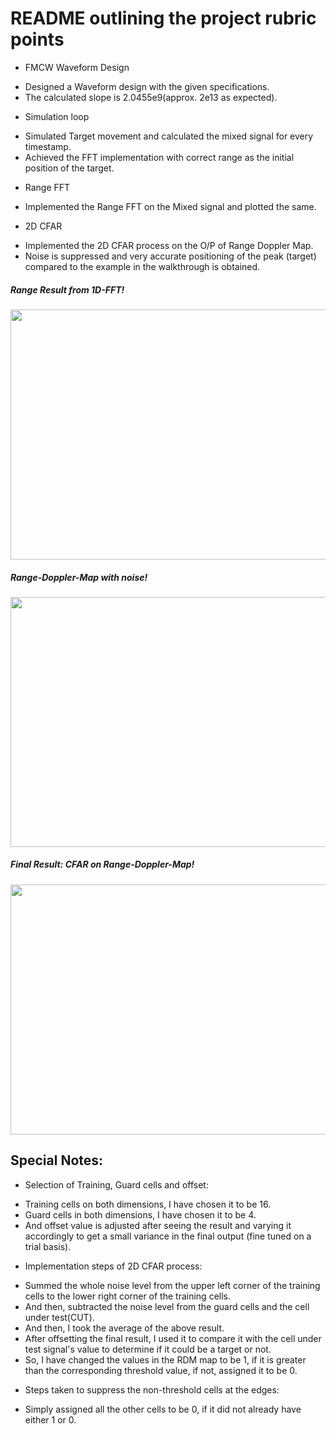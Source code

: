 # README outlining the project rubric points

* FMCW Waveform Design
- Designed a Waveform design with the given specifications. 
- The calculated slope is 2.0455e9(approx. 2e13 as expected).

* Simulation loop
- Simulated Target movement and calculated the mixed signal for every timestamp.
- Achieved the FFT implementation with correct range as the initial position of the target.

* Range FFT
- Implemented the Range FFT on the Mixed signal and plotted the same.

* 2D CFAR
- Implemented the 2D CFAR process on the O/P of Range Doppler Map.
- Noise is suppressed and very accurate positioning of the peak (target) compared to the example
in the walkthrough is obtained. 

##### Range Result from 1D-FFT!
<img src="https://github.com/diwamanic/Udacity_Sensor_fusion_Radar_Target_Generation_and_Detection/blob/master/Media/Range_Result_from_1D_fft.jpg" width="700" height="400"/>

##### Range-Doppler-Map with noise!
<img src="https://github.com/diwamanic/Udacity_Sensor_fusion_Radar_Target_Generation_and_Detection/blob/master/Media/Range_Doppler_Map_with_noise.jpg" width="700" height="400"/>

##### Final Result: CFAR on Range-Doppler-Map!
<img src="https://github.com/diwamanic/Udacity_Sensor_fusion_Radar_Target_Generation_and_Detection/blob/master/Media/Final_Result_Image.jpg" width="700" height="400"/>

## Special Notes:
* Selection of Training, Guard cells and offset:
- Training cells on both dimensions, I have chosen it to be 16.
- Guard cells in both dimensions, I have chosen it to be 4.
- And offset value is adjusted after seeing the result and varying it accordingly to get
a small variance in the final output (fine tuned on a trial basis).

* Implementation steps of 2D CFAR process:
- Summed the whole noise level from the upper left corner of the training cells to the
lower right corner of the training cells.
- And then, subtracted the noise level from the guard cells and the cell under test(CUT).
- And then, I took the average of the above result.
- After offsetting the final result, I used it to compare it with the cell under test signal's value
to determine if it could be a target or not.
- So, I have changed the values in the RDM map to be 1, if it is greater than the corresponding 
threshold value, if not, assigned it to be 0.

* Steps taken to suppress the non-threshold cells at the edges:
- Simply assigned all the other cells to be 0, if it did not already have either 1 or 0.
